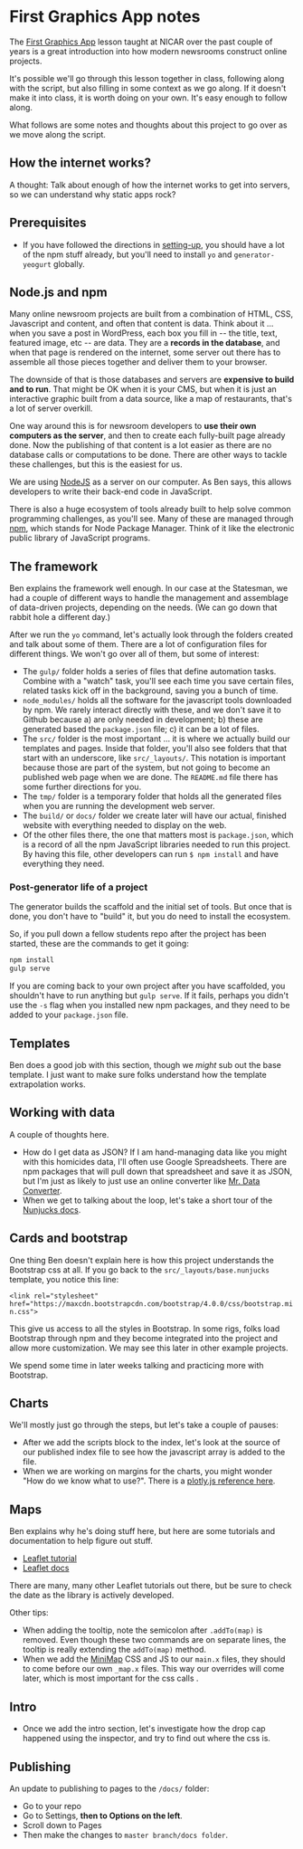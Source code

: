 # First Graphics App notes

The [First Graphics App](http://www.firstgraphicsapp.org/) lesson taught at NICAR over the past couple of years is a great introduction into how modern newsrooms construct online projects.

It's possible we'll go through this lesson together in class, following along with the script, but also filling in some context as we go along. If it doesn't make it into class, it is worth doing on your own. It's easy enough to follow along.

What follows are some notes and thoughts about this project to go over as we move along the script.

## How the internet works?

A thought: Talk about enough of how the internet works to get into servers, so we can understand why static apps rock?

## Prerequisites

- If you have followed the directions in [setting-up](https://github.com/utdata/setting-up), you should have a lot of the npm stuff already, but you'll need to install `yo` and `generator-yeogurt` globally.

## Node.js and npm

Many online newsroom projects are built from a combination of HTML, CSS, Javascript and content, and often that content is data. Think about it ... when you save a post in WordPress, each box you fill in -- the title, text, featured image, etc -- are data. They are a **records in the database**, and when that page is rendered on the internet, some server out there has to assemble all those pieces together and deliver them to your browser.

The downside of that is those databases and servers are **expensive to build and to run**. That might be OK when it is your CMS, but when it is just an interactive graphic built from a data source, like a map of restaurants, that's a lot of server overkill.

One way around this is for newsroom developers to **use their own computers as the server**, and then to create each fully-built page already done. Now the publishing of that content is a lot easier as there are no database calls or computations to be done. There are other ways to tackle these challenges, but this is the easiest for us.

We are using [NodeJS](https://nodejs.org/en/) as a server on our computer. As Ben says, this allows developers to write their back-end code in JavaScript.

There is also a huge ecosystem of tools already built to help solve common programming challenges, as you'll see. Many of these are managed through [npm](https://www.npmjs.com/), which stands for Node Package Manager. Think of it like the electronic public library of JavaScript programs.

## The framework

Ben explains the framework well enough. In our case at the Statesman, we had a couple of different ways to handle the management and assemblage of data-driven projects, depending on the needs. (We can go down that rabbit hole a different day.)

After we run the `yo` command, let's actually look through the folders created and talk about some of them. There are a lot of configuration files for different things. We won't go over all of them, but some of interest:

- The `gulp/` folder holds a series of files that define automation tasks. Combine with a "watch" task, you'll see each time you save certain files, related tasks kick off in the background, saving you a bunch of time.
- `node_modules/` holds all the software for the javascript tools downloaded by npm. We rarely interact directly with these, and we don't save it to Github because a) are only needed in development; b) these are generated based the `package.json` file; c) it can be a lot of files.
- The `src/` folder is the most important ... it is where we actually build our templates and pages. Inside that folder, you'll also see folders that that start with an underscore, like `src/_layouts/`. This notation is important because those are part of the system, but not going to become an published web page when we are done. The `README.md` file there has some further directions for you.
- The `tmp/` folder is a temporary folder that holds all the generated files when you are running the development web server.
- The `build/` or `docs/` folder we create later will have our actual, finished website with everything needed to display on the web.
- Of the other files there, the one that matters most is `package.json`, which is a record of all the npm JavaScript libraries needed to run this project. By having this file, other developers can run `$ npm install` and have everything they need.

### Post-generator life of a project

The generator builds the scaffold and the initial set of tools. But once that is done, you don't have to "build" it, but you do need to install the ecosystem.

So, if you pull down a fellow students repo after the project has been started, these are the commands to get it going:

```bash
npm install
gulp serve
```

If you are coming back to your own project after you have scaffolded, you shouldn't have to run anything but `gulp serve`. If it fails, perhaps you didn't use the `-s` flag when  you installed new npm packages, and they need to be added to your `package.json` file.

## Templates

Ben does a good job with this section, though we _might_ sub out the base template. I just want to make sure folks understand how the template extrapolation works.

## Working with data

A couple of thoughts here.

- How do I get data as JSON? If I am hand-managing data like you might with this homicides data, I'll often use Google Spreadsheets. There are npm packages that will pull down that spreadsheet and save it as JSON, but I'm just as likely to just use an online converter like [Mr. Data Converter](http://shancarter.github.io/mr-data-converter/).
- When we get to talking about the loop, let's take a short tour of the [Nunjucks docs](https://mozilla.github.io/nunjucks/templating.html#for).

## Cards and bootstrap

One thing Ben doesn't explain here is how this project understands the Bootstrap css at all. If you go back to the `src/_layouts/base.nunjucks` template, you notice this line:

`<link rel="stylesheet" href="https://maxcdn.bootstrapcdn.com/bootstrap/4.0.0/css/bootstrap.min.css">`

This give us access to all the styles in Bootstrap. In some rigs, folks load Bootstrap through npm and they become integrated into the project and allow more customization. We may see this later in other example projects.

We spend some time in later weeks talking and practicing more with Bootstrap.

## Charts

We'll mostly just go through the steps, but let's take a couple of pauses:

- After we add the scripts block to the index, let's look at the source of our published index file to see how the javascript array is added to the file.
- When we are working on margins for the charts, you might wonder "How do we know what to use?". There is a [plotly.js reference here](https://plot.ly/javascript/reference/).

## Maps

Ben explains why he's doing stuff here, but here are some tutorials and documentation to help figure out stuff.

- [Leaflet tutorial](https://leafletjs.com/examples.html)
- [Leaflet docs](https://leafletjs.com/reference-1.3.4.html)

There are many, many other Leaflet tutorials out there, but be sure to check the date as the library is actively developed.


Other tips:

- When adding the tooltip, note the semicolon after `.addTo(map)` is removed. Even though these two commands are on separate lines, the tooltip is really extending the `addTo(map)` method.
- When we add the [MiniMap](https://github.com/Norkart/Leaflet-MiniMap) CSS and JS to our `main.x` files, they should to come before our own `_map.x` files. This way our overrides will come later, which is most important for the css calls  .

## Intro

- Once we add the intro section, let's investigate how the drop cap happened using the inspector, and try to find out where the css is.

## Publishing

An update to publishing to pages to the `/docs/` folder:

- Go to your repo
- Go to Settings, **then to Options on the left**.
- Scroll down to Pages
- Then make the changes to `master branch/docs folder`.